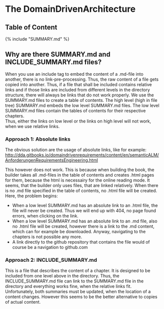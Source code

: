 # The DomainDrivenArchitecture

## Table of Content

{% include "SUMMARY.md" %}


## Why are there SUMMARY.md and INCLUDE_SUMMARY.md files?

When you use an include tag to embed the content of a .md-file into another, there is no link-pre-processing. Thus, the raw content of a file gets copied into another. Thus, if a file that shall be included contains relative links and if those links are included from different levels in the directory structure, there will always be links that do not work properly. 
We use the SUMMARY.md files to create a table of contents. The high level (high in file tree) SUMMARY.md embeds the low level SUMMARY.md files. The low level SUMMARY.md files contain the tables of contents for their respective chapters.  
Thus, either the links on low level or the links on high level will not work, when we use relative links. 

### Approach 1: Absolute links
The obvious solution are the usage of absolute links, like for example:
http://dda.gitbooks.io/domaindrivenrequirements/content/en/semanticALM/AnforderungenRequirementsEngineering.html

This however does not work. This is because when building the book, the builder takes all .md-files in the table of contents and creates .html pages for them, because the html is necessairy for the online reading mode. It seems, that the builder only uses files, that are linked relatively. When there is no .md file specified in the table of contents, no .html file will be created.
Here, the problem begins: 

* When a low level SUMMARY.md has an absolute link to an .html file, the file will never be created. Thus we will end up with 404, no page found errors, when clicking on the link.
* When a low level SUMMARY.md has an absolute link to an .md file, also no .html file will be created, however there is a link to the .md content, which can for example be downloaded. Anyway, navigating to the chapters is not possible any more.
* A link directly to the github repository that contains the file would of course be a navigation to github.com

### Approach 2: INCLUDE_SUMMARY.md
 
This is a file that describes the content of a chapter. It is designed to be included from one level above in the directory. Thus, the INCLUDE_SUMMARY.md file can link to the SUMMARY.md file in the directory and everything works fine, when the relative links fit. 
Unfortunately, both summaries must be updated, when the location of a content changes. However this seems to be the better alternative to copies of actual content. 





